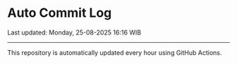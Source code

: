 # Auto Commit Log

Last updated: Monday, 25-08-2025 16:16 WIB

---

This repository is automatically updated every hour using GitHub Actions.
